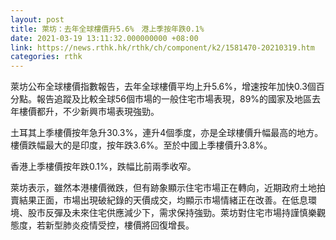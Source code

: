 ```yaml
---
layout: post
title: 萊坊：去年全球樓價升5.6%　港上季按年跌0.1%
date: 2021-03-19 13:11:32.000000000 +08:00
link: https://news.rthk.hk/rthk/ch/component/k2/1581470-20210319.htm
categories: rthk
---
```


萊坊公布全球樓價指數報告，去年全球樓價平均上升5.6%，增速按年加快0.3個百分點。報告追蹤及比較全球56個市場的一般住宅市場表現，89%的國家及地區去年樓價都升，不少新興市場表現強勁。

土耳其上季樓價按年急升30.3%，連升4個季度，亦是全球樓價升幅最高的地方。樓價跌幅最大的是印度，按年跌3.6%。至於中國上季樓價升3.8%。

香港上季樓價按年跌0.1%，跌幅比前兩季收窄。

萊坊表示，雖然本港樓價微跌，但有跡象顯示住宅市場正在轉向，近期政府土地拍賣結果正面，市場出現破紀錄的天價成交，均顯示市場情緒正在改善。在低息環境、股市反彈及未來住宅供應減少下，需求保持強勁。萊坊對住宅市場持謹慎樂觀態度，若新型肺炎疫情受控，樓價將回復增長。
